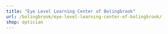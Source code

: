 ```yaml
---
title: "Eye Level Learning Center of Bolingbrook"
url: /bolingbrook/eye-level-learning-center-of-bolingbrook/
shop: optician
---
```

